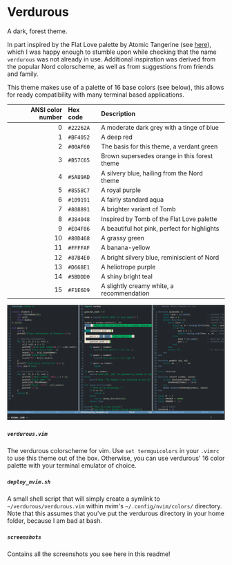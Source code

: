 # Verdurous

A dark, forest theme.

In part inspired by the Flat Love palette by Atomic Tangerine (see [here](https://www.colourlovers.com/palette/3182748/Flat_love)), which I was happy enough to stumble upon while checking that the name `verdurous` was not already in use. Additional inspiration was derived from the popular Nord colorscheme, as well as from suggestions from friends and family.

This theme makes use of a palette of 16 base colors (see below), this allows for ready compatibility with many terminal based applications.

| ANSI color number | Hex code  | Description                                  |
|------------------:|:----------|:---------------------------------------------|
| 0                 | `#22262A` | A moderate dark grey with a tinge of blue    |
| 1                 | `#BF4052` | A deep red                                   |
| 2                 | `#00AF60` | The basis for this theme, a verdant green    |
| 3                 | `#B57C65` | Brown supersedes orange in this forest theme |
| 4                 | `#5A89AD` | A silvery blue, hailing from the Nord theme  |
| 5                 | `#8558C7` | A royal purple                               |
| 6                 | `#109191` | A fairly standard aqua                       |
| 7                 | `#808891` | A brighter variant of Tomb                   |
| 8                 | `#384048` | Inspired by Tomb of the Flat Love palette    |
| 9                 | `#E04F86` | A beautiful hot pink, perfect for highlights |
| 10                | `#80D468` | A grassy green                               |
| 11                | `#FFFFAF` | A banana-yellow                              |
| 12                | `#87B4E0` | A bright silvery blue, reminiscient of Nord  |
| 13                | `#D668E1` | A heliotrope purple                          |
| 14                | `#5BDDD0` | A shiny bright teal                          |
| 15                | `#F1E6D9` | A slightly creamy white, a recommendation    |

![Vim with several vertical splits](./screenshots/splits.png)

##### `verdurous.vim`

The verdurous colorscheme for vim. Use `set termguicolors` in your `.vimrc` to use this theme out of the box. Otherwise, you can use verdurous' 16 color palette with your terminal emulator of choice.

##### `deploy_nvim.sh`

A small shell script that will simply create a symlink to `~/verdurous/verdurous.vim` within nvim's `~/.config/nvim/colors/` directory. Note that this assumes that you've put the verdurous directory in your home folder, because I am bad at bash.

##### `screenshots`

Contains all the screenshots you see here in this readme!


